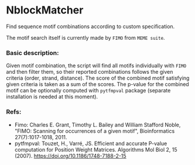 # NblockMatcher
Find sequence motif combinations according to custom specification.

The motif search itself is currently made by `FIMO` from `MEME suite`.

### Basic description:
Given motif combination, the script will find all motifs individually with `FIMO` and then filter them, so their reported
 combinations follows the given criteria (order, strand, distance).
The score of the combined motif satisfying given criteria is taken as a sum of the scores. The p-value for the combined 
 motif can be optionally computed with `pytfmpval` package (separate installation is needed at this moment).

### Refs:
- Fimo: Charles E. Grant, Timothy L. Bailey and William Stafford Noble, "FIMO: Scanning for occurrences of a given motif", Bioinformatics 27(7):1017-1018, 2011.
- pytfmpval: Touzet, H., Varré, JS. Efficient and accurate P-value computation for Position Weight Matrices. Algorithms Mol Biol 2, 15 (2007). https://doi.org/10.1186/1748-7188-2-15
